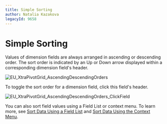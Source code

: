 ```yaml
---
title: Simple Sorting
author: Natalia Kazakova
legacyId: 9658
---
```

# Simple Sorting
Values of dimension fields are always arranged in ascending or descending order. The sort order is indicated by an Up or Down arrow displayed within a corresponding dimension field's header.

![EU_XtraPivotGrid_AscendingDescendingOrders](../../../../images/img7610.png)

To toggle the sort order for a dimension field, click this field's header.

![EU_XtraPivotGrid_AscendingDescendingOrders_ClickField](../../../../images/img7612.png)

You can also sort field values using a Field List or context menu. To learn more, see [Sort Data Using a Field List](sort-data-using-a-field-list.md) and [Sort Data Using the Context Menu](sort-data-using-the-context-menu.md).